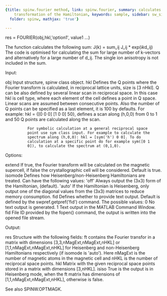 ```yaml
---
{title: spinw.fourier method, link: spinw.fourier, summary: calculates the Fourier
    transformation of the Hamiltonian, keywords: sample, sidebar: sw_sidebar, permalink: spinw_fourier.html,
  folder: spinw, mathjax: 'true'}

---
```

 
res = FOURIER(obj,hkl,'option1', value1 ...)
 
The function calculates the following sum:
      J(k) = sum_ij J_ij * exp(i*k*d_ij)
The code is optimised for calculating the sum for large number of
k-vectors and alternatively for a large number of d_ij. The single ion
anisotropy is not included in the sum.
 
Input:
 
obj           Input structure, spinw class object.
hkl           Defines the Q points where the Fourier transform is
              calculated, in reciprocal lattice units, size is [3 nHkl].
              Q can be also defined by several linear scan in reciprocal
              space. In this case hkl is cell type, where each element of
              the cell defines a point in Q space. Linear scans are
              assumed between consecutive points. Also the number of Q
              points can be specified as a last element, it is 100 by
              defaults. For example: hkl = {[0 0 0] [1 0 0]  50}, defines
              a scan along (h,0,0) from 0 to 1 and 50 Q points are
              calculated along the scan.
 
              For symbolic calculation at a general reciprocal space
              point use sym class input. For example to calculate the
              spectrum along (h,0,0): hkl = [sym('h') 0 0]. To do
              calculation at a specific point do for example sym([0 1
              0]), to calculate the spectrum at (0,1,0).
 
Options:
 
extend        If true, the Fourier transform will be calculated on the
              magnetic supercell, if false the crystallographic cell will
              be considered. Default is true.
isomode       Defines how Heisenberg/non-Heisenberg Hamiltonians are
              treated. Can have the following values:
                  'off'   Always output the (3x3) form of the
                          Hamiltonian, (default).
                  'auto'  If the Hamiltonian is Heisenberg, only output
                          one of the diagonal values from the (3x3)
                          matrices to reduce memory consumption.
fid           Defines whether to provide text output. Default is defined
              by the swpref.getpref('fid') command. The possible values:
                  0       No text output is generated.
                  1       Text output in the MATLAB Command Window.
                  fid     File ID provided by the fopen() command, the
                          output is written into the opened file stream.
 
Output:
 
res           Structure with the following fields:
  ft          contains the Fourier transfor in a matrix with dimensions
              [3,3,nMagExt,nMagExt,nHKL] or [1,1,nMagExt,nMagExt,nHKL]
              for Heisenberg and non-Heisenberg Hamiltonians respectively
              (if isomode is 'auto'). Here nMagExt is the number of
              magnetic atoms in the magnetic cell and nHKL is the number
              of reciprocal space points.
  hkl         Matrix with the given reciprocal space points stored in a
              matrix with dimensions [3,nHKL].
  isiso       True is the output is in Heisenberg mode, when the ft
              matrix has dimensions of [1,1,nMagExt,nMagExt,nHKL],
              otherwise is false.
 
See also SPINW.OPTMAGK.
 

